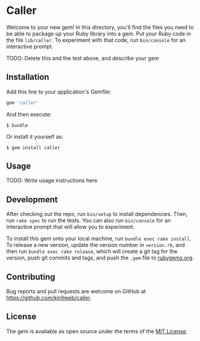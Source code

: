 # Caller

Welcome to your new gem! In this directory, you'll find the files you need to be able to package up your Ruby library into a gem. Put your Ruby code in the file `lib/caller`. To experiment with that code, run `bin/console` for an interactive prompt.

TODO: Delete this and the text above, and describe your gem

## Installation

Add this line to your application's Gemfile:

```ruby
gem 'caller'
```

And then execute:

    $ bundle

Or install it yourself as:

    $ gem install caller

## Usage

TODO: Write usage instructions here

## Development

After checking out the repo, run `bin/setup` to install dependencies. Then, run `rake spec` to run the tests. You can also run `bin/console` for an interactive prompt that will allow you to experiment.

To install this gem onto your local machine, run `bundle exec rake install`. To release a new version, update the version number in `version.rb`, and then run `bundle exec rake release`, which will create a git tag for the version, push git commits and tags, and push the `.gem` file to [rubygems.org](https://rubygems.org).

## Contributing

Bug reports and pull requests are welcome on GitHub at https://github.com/kirillweb/caller.

## License

The gem is available as open source under the terms of the [MIT License](https://opensource.org/licenses/MIT).
